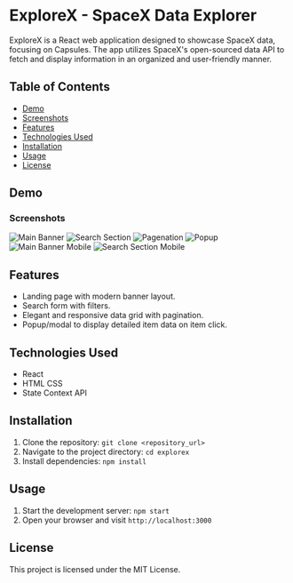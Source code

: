 # ExploreX - SpaceX Data Explorer

ExploreX is a React web application designed to showcase SpaceX data, focusing on Capsules. The app utilizes SpaceX's open-sourced data API to fetch and display information in an organized and user-friendly manner.

## Table of Contents
- [Demo](#demo)
- [Screenshots](#screenshots)
- [Features](#features)
- [Technologies Used](#technologies-used)
- [Installation](#installation)
- [Usage](#usage)
- [License](#license)

## Demo


### Screenshots
![Main Banner](./screenshots/main_banner.png)
![Search Section](./screenshots/search_desktop.png)
![Pagenation](./screenshots/pagenation_desktop.png)
![Popup](./screenshots/popup_model.png)
![Main Banner Mobile](./screenshots/mobile_main_banner.jpeg)
![Search Section Mobile](./screenshots/mobile_searchSection.jpeg)

## Features
- Landing page with modern banner layout.
- Search form with filters.
- Elegant and responsive data grid with pagination.
- Popup/modal to display detailed item data on item click.

## Technologies Used
- React
- HTML CSS
- State Context API 

## Installation
1. Clone the repository: `git clone <repository_url>`
2. Navigate to the project directory: `cd explorex`
3. Install dependencies: `npm install`

## Usage
1. Start the development server: `npm start`
2. Open your browser and visit `http://localhost:3000`

## License
This project is licensed under the MIT License.